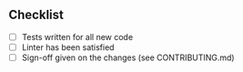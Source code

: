 <!-- Thanks for submitting a PR! Please ensure the following requirements are met in order for us to review your PR -->

## Checklist

* [ ] Tests written for all new code
* [ ] Linter has been satisfied
* [ ] Sign-off given on the changes (see CONTRIBUTING.md)
